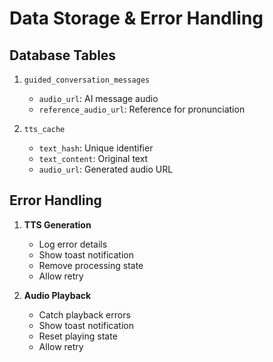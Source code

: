 # Data Storage & Error Handling

## Database Tables
1. `guided_conversation_messages`
   - `audio_url`: AI message audio
   - `reference_audio_url`: Reference for pronunciation

2. `tts_cache`
   - `text_hash`: Unique identifier
   - `text_content`: Original text
   - `audio_url`: Generated audio URL

## Error Handling
1. **TTS Generation**
   - Log error details
   - Show toast notification
   - Remove processing state
   - Allow retry

2. **Audio Playback**
   - Catch playback errors
   - Show toast notification
   - Reset playing state
   - Allow retry